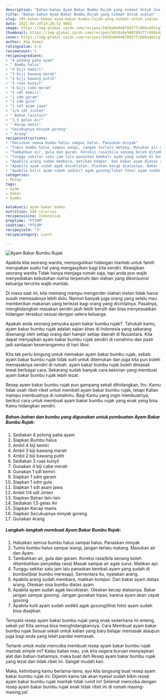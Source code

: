 ```yaml
---
description: "Bahan-bahan Ayam Bakar Bumbu Rujak yang nikmat Untuk Jualan"
title: "Bahan-bahan Ayam Bakar Bumbu Rujak yang nikmat Untuk Jualan"
slug: 195-bahan-bahan-ayam-bakar-bumbu-rujak-yang-nikmat-untuk-jualan
date: 2021-04-24T14:28:52.906Z
image: https://img-global.cpcdn.com/recipes/b928a0e94078927f/680x482cq70/ayam-bakar-bumbu-rujak-foto-resep-utama.jpg
thumbnail: https://img-global.cpcdn.com/recipes/b928a0e94078927f/680x482cq70/ayam-bakar-bumbu-rujak-foto-resep-utama.jpg
cover: https://img-global.cpcdn.com/recipes/b928a0e94078927f/680x482cq70/ayam-bakar-bumbu-rujak-foto-resep-utama.jpg
author: Ada Gomez
ratingvalue: 4.8
reviewcount: 5
recipeingredient:
- "4 potong paha ayam"
- " Bumbu halus"
- "4 biji kemiri"
- "3 biji bawang merah"
- "2 biji bawang putih"
- "3 ruas kunyit"
- "4 biji cabe merah"
- "1 sdt kemiri"
- "1 sdm garam"
- "1 sdm gula"
- "1 sdt asam jawa"
- "1/4 sdt Jinten"
- " Bahan lainlain"
- "1,5 gelas Air"
- " Kecap manis"
- "Secukupnya minyak goreng"
- " Arang"
recipeinstructions:
- "Haluskan semua bumbu halus sampai halus. Panaskan minyak"
- "Tumis bumbu halus sampai wangi, jangan terlalu matang. Masukan air dan Ayam."
- "Tambahkan air, gula dan garam. Koreksi rasa(bila senang boleh ditambahkan penyedap rasa) Masak sampai air agak surut. Matikan api."
- "Tunggu sekitar satu jam lalu panaskan kembali ayam yang sudah di bumbui(biar bumbu meresap). Sementara itu, nyalakan arang."
- "Apabila arang sudah membara, matikan kompor. Dan bakar ayam diatas arang. Oleskan sisa bumbu diatas ayam."
- "Apabila ayam sudah agak kecoklatan. Oleskan kecap diatasnya. Bakar jangan sampai gosong. Jangan gunakan kipas, karena ayam akan cepat gosong"
- "Apabila kulit ayam sudah sedikit agak gosong(lihat foto) ayam sudah bisa disajikan"
categories:
- Resep
tags:
- ayam
- bakar
- bumbu

katakunci: ayam bakar bumbu 
nutrition: 189 calories
recipecuisine: Indonesian
preptime: "PT34M"
cooktime: "PT53M"
recipeyield: "3"
recipecategory: Lunch

---
```



![Ayam Bakar Bumbu Rujak](https://img-global.cpcdn.com/recipes/b928a0e94078927f/680x482cq70/ayam-bakar-bumbu-rujak-foto-resep-utama.jpg)

Apabila kita seorang wanita, menyuguhkan hidangan mantab untuk famili merupakan suatu hal yang mengasyikan bagi kita sendiri. Kewajiban seorang  wanita Tidak hanya menjaga rumah saja, tapi anda pun wajib menyediakan kebutuhan nutrisi terpenuhi dan olahan yang dikonsumsi keluarga tercinta wajib mantab.

Di masa  saat ini, kita memang mampu mengorder olahan instan tidak harus susah memasaknya lebih dulu. Namun banyak juga orang yang selalu mau memberikan makanan yang terlezat bagi orang yang dicintainya. Pasalnya, menghidangkan masakan sendiri jauh lebih bersih dan bisa menyesuaikan hidangan tersebut sesuai dengan selera keluarga. 



Apakah anda seorang penyuka ayam bakar bumbu rujak?. Tahukah kamu, ayam bakar bumbu rujak adalah sajian khas di Indonesia yang sekarang disenangi oleh setiap orang dari hampir setiap daerah di Nusantara. Kita dapat menyajikan ayam bakar bumbu rujak sendiri di rumahmu dan pasti jadi santapan kesenanganmu di hari libur.

Kita tak perlu bingung untuk memakan ayam bakar bumbu rujak, sebab ayam bakar bumbu rujak tidak sulit untuk ditemukan dan juga kita pun boleh memasaknya sendiri di rumah. ayam bakar bumbu rujak boleh dimasak lewat berbagai cara. Sekarang sudah banyak cara kekinian yang membuat ayam bakar bumbu rujak lebih lezat.

Resep ayam bakar bumbu rujak pun gampang sekali dihidangkan, lho. Kamu tidak usah ribet-ribet untuk membeli ayam bakar bumbu rujak, tetapi Kalian mampu membuatnya di rumahmu. Bagi Kamu yang ingin membuatnya, berikut cara untuk membuat ayam bakar bumbu rujak yang enak yang bisa Kamu hidangkan sendiri.

<!--inarticleads1-->

##### Bahan-bahan dan bumbu yang digunakan untuk pembuatan Ayam Bakar Bumbu Rujak:

1. Sediakan 4 potong paha ayam
1. Siapkan  Bumbu halus
1. Ambil 4 biji kemiri
1. Ambil 3 biji bawang merah
1. Ambil 2 biji bawang putih
1. Sediakan 3 ruas kunyit
1. Gunakan 4 biji cabe merah
1. Gunakan 1 sdt kemiri
1. Siapkan 1 sdm garam
1. Siapkan 1 sdm gula
1. Siapkan 1 sdt asam jawa
1. Ambil 1/4 sdt Jinten
1. Siapkan  Bahan lain-lain
1. Sediakan 1,5 gelas Air
1. Siapkan  Kecap manis
1. Siapkan Secukupnya minyak goreng
1. Gunakan  Arang




<!--inarticleads2-->

##### Langkah-langkah membuat Ayam Bakar Bumbu Rujak:

1. Haluskan semua bumbu halus sampai halus. Panaskan minyak
1. Tumis bumbu halus sampai wangi, jangan terlalu matang. Masukan air dan Ayam.
1. Tambahkan air, gula dan garam. Koreksi rasa(bila senang boleh ditambahkan penyedap rasa) Masak sampai air agak surut. Matikan api.
1. Tunggu sekitar satu jam lalu panaskan kembali ayam yang sudah di bumbui(biar bumbu meresap). Sementara itu, nyalakan arang.
1. Apabila arang sudah membara, matikan kompor. Dan bakar ayam diatas arang. Oleskan sisa bumbu diatas ayam.
1. Apabila ayam sudah agak kecoklatan. Oleskan kecap diatasnya. Bakar jangan sampai gosong. Jangan gunakan kipas, karena ayam akan cepat gosong
1. Apabila kulit ayam sudah sedikit agak gosong(lihat foto) ayam sudah bisa disajikan




Ternyata resep ayam bakar bumbu rujak yang enak sederhana ini enteng sekali ya! Kita semua bisa menghidangkannya. Cara Membuat ayam bakar bumbu rujak Sesuai sekali untuk kalian yang baru belajar memasak ataupun juga bagi anda yang telah pandai memasak.

Tertarik untuk mulai mencoba membuat resep ayam bakar bumbu rujak mantab simple ini? Kalau kalian mau, yuk kita segera buruan menyiapkan alat dan bahan-bahannya, maka buat deh Resep ayam bakar bumbu rujak yang lezat dan tidak ribet ini. Sangat mudah kan. 

Maka, ketimbang kamu berlama-lama, ayo kita langsung buat resep ayam bakar bumbu rujak ini. Dijamin kamu tak akan nyesel sudah bikin resep ayam bakar bumbu rujak mantab tidak rumit ini! Selamat mencoba dengan resep ayam bakar bumbu rujak enak tidak ribet ini di rumah masing-masing,ya!.

